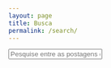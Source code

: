 ```yaml
---
layout: page
title: Busca
permalink: /search/
---
```


<div id="search-container">
    <input type="text" id="search-input" placeholder="Pesquise entre as postagens do site...">
    <ul id="results-container"></ul>
</div>

<!-- <script src="{{ site.baseurl }}/assets/simple-jekyll-search.min.js" type="text/javascript"></script> -->

<!-- or without installing anything -->
<script src="https://unpkg.com/simple-jekyll-search@latest/dest/simple-jekyll-search.min.js"></script>

<script>
    SimpleJekyllSearch({
    searchInput: document.getElementById('search-input'),
    resultsContainer: document.getElementById('results-container'),
    searchResultTemplate: '<div style="text-align: left !important;"><a href="{url}"><h1 style="text-align:left !important;">{title}</h1></a><span style="text-align:left !important;">{date}</span></div>',
    json: '{{ site.baseurl }}/search.json'
    });
</script>



